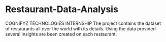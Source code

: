 # Restaurant-Data-Analysis
COGNIFYZ TECHNOLOGIES INTERNSHIP
The project contains the dataset of restaurants all over the world with its details. Using the data provided several insights are been created on each restaurant.
